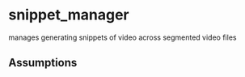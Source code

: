 # snippet_manager
manages generating snippets of video across segmented video files


## Assumptions